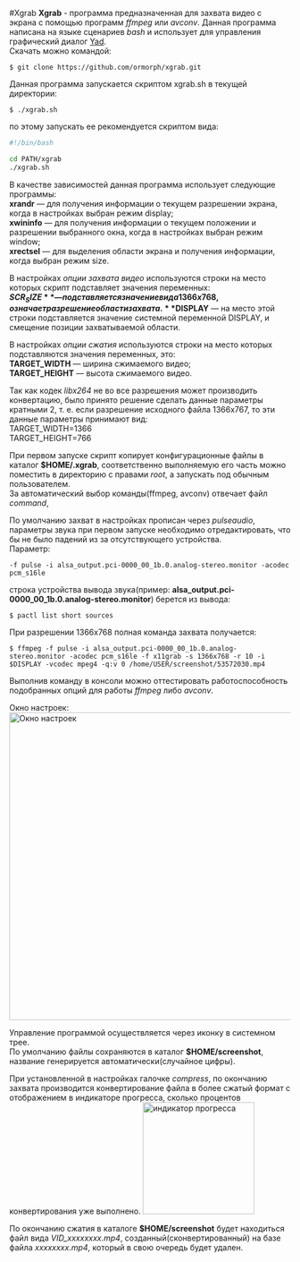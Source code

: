 #Xgrab
**Xgrab** - программа предназначенная для захвата видео с экрана с помощью программ *ffmpeg* или *avconv*.
Данная программа написана на языке сценариев *bash* и использует для управления графический диалог [Yad](https://sourceforge.net/projects/yad-dialog/ "ресурс с исходным кодом").  
Скачать можно командой:
```console
$ git clone https://github.com/ormorph/xgrab.git
```

Данная программа запускается скриптом xgrab.sh в текущей директории:
```console
$ ./xgrab.sh
```
по этому запускать ее рекомендуется скриптом вида:
```bash
#!/bin/bash

cd PATH/xgrab
./xgrab.sh
```
В качестве зависимостей данная программа использует следующие программы:  
**xrandr** — для получения информации о текущем разрешении экрана, когда в настройках выбран режим display;  
**xwininfo** — для получения информации о текущем положении и разрешении выбранного окна, когда в настройках выбран режим window;  
**xrectsel** — для выделения области экрана и получения информации, когда выбран режим size.

В настройках *опции захвата видео* используются строки на место которых скрипт подставляет значения переменных:  
**$SCR_SIZE** — подставляется значение вида 1366x768, означает разрешение области захвата.  
**$DISPLAY** — на место этой строки подставляется значение системной переменной DISPLAY, и смещение позиции захватываемой области.

В настройках *опции сжатия* используются строки на место которых подставляются значения переменных, это:  
**TARGET_WIDTH** — ширина сжимаемого видео;  
**TARGET_HEIGHT** — высота сжимаемого видео.

Так как кодек *libx264* не во все разрешения может производить конвертацию, было принято решение сделать данные параметры кратными 2, т. е. если разрешение исходного файла 1366x767, то эти данные параметры принимают вид:  
TARGET_WIDTH=1366  
TARGET_HEIGHT=766

При первом запуске скрипт копирует конфигурационные файлы в каталог **$HOME/.xgrab**, соответственно выполняемую его часть можно поместить в директорию с правами *root*, а запускать под обычным пользователем.  
За автоматический выбор команды(ffmpeg, avconv) отвечает файл *command*,

По умолчанию захват в настройках прописан через *pulseaudio*, параметры звука при первом запуске необходимо отредактировать, что бы не было падений из за отсутствующего устройства.  
Параметр:
```
-f pulse -i alsa_output.pci-0000_00_1b.0.analog-stereo.monitor -acodec pcm_s16le
```

строка устройства вывода звука(пример: **alsa_output.pci-0000_00_1b.0.analog-stereo.monitor**) берется из вывода:
```console
$ pactl list short sources
```

При разрешении 1366x768 полная команда захвата получается:
```console
$ ffmpeg -f pulse -i alsa_output.pci-0000_00_1b.0.analog-stereo.monitor -acodec pcm_s16le -f x11grab -s 1366x768 -r 10 -i $DISPLAY -vcodec mpeg4 -q:v 0 /home/USER/screenshot/53572030.mp4
```
Выполнив команду в консоли можно оттестировать работоспособность подобранных опций для работы *ffmpeg* либо *avconv*.

Окно настроек:  
<img src="http://s11.radikal.ru/i183/1612/fa/eb054e5ea5df.gif" title="Окно настроек" width="550" />

Управление программой осуществляется через иконку в системном трее.  
По умолчанию файлы сохраняются в каталог **$HOME/screenshot**, название генерируется автоматически(случайное цифры).

При установленной в настройках галочке *compress*, по окончанию захвата производится конвертирование файла в более сжатый формат с отображением в индикаторе прогресса, сколько процентов конвертирования уже выполнено.
<img src="http://s019.radikal.ru/i622/1701/a5/51ab113a88b4.gif" title="индикатор прогресса" width="200" />

По окончанию сжатия в каталоге **$HOME/screenshot** будет находиться файл вида *VID_xxxxxxxx.mp4*, созданный(сконвертированный) на базе файла *xxxxxxxx.mp4*, который в свою очередь будет удален.

